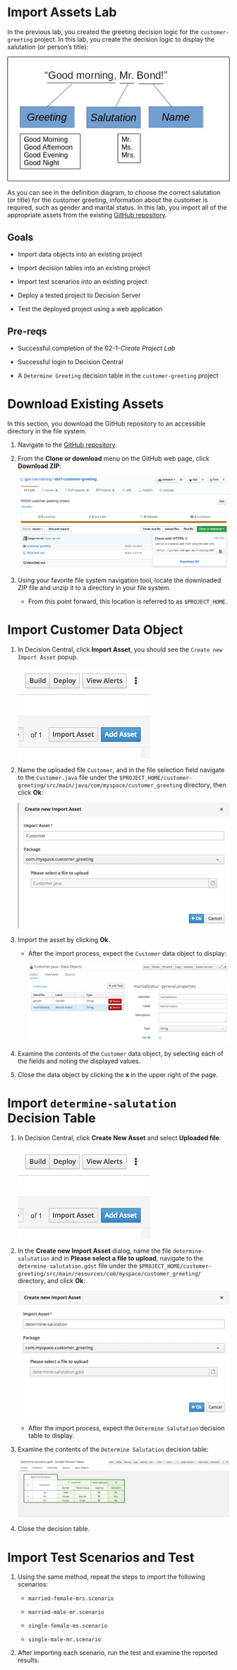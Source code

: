 Import Assets Lab
=================

In the previous lab, you created the greeting decision logic for the `customer-greeting` project. In this lab, you create the decision logic to display the salutation (or person’s title):

![](images/possible-greetings.jpg)

As you can see in the definition diagram, to choose the correct salutation (or title) for the customer greeting, information about the customer is required, such as gender and marital status. In this lab, you import all of the appropriate assets from the existing [GitHub repository](https://github.com/gpe-mw-training/dm7-customer-greeting).

## Goals

-   Import data objects into an existing project

-   Import decision tables into an existing project

-   Import test scenarios into an existing project

-   Deploy a tested project to Decision Server

-   Test the deployed project using a web application

## Pre-reqs

-   Successful completion of the 02-1-*Create Project Lab*

-   Successful login to Decision Central

-   A `Determine Greeting` decision table in the `customer-greeting` project

Download Existing Assets
========================

In this section, you download the GitHub repository to an accessible directory in the file system.

1.  Navigate to the [GitHub repository](https://github.com/gpe-mw-training/dm7-customer-greeting).

2.  From the **Clone or download** menu on the GitHub web page, click **Download ZIP**:

    ![](images/github-download-zip.png)

3.  Using your favorite file system navigation tool, locate the downloaded ZIP file and unzip it to a directory in your file system.

    -   From this point forward, this location is referred to as `$PROJECT_HOME`.

Import Customer Data Object
===========================

1.  In Decision Central, click **Import Asset**, you should see the `Create new Import Asset` popup.

    ![](images/upload-file.png)

2.  Name the uploaded file `Customer`, and in the file selection field navigate to the `Customer.java` file under the `$PROJECT_HOME/customer-greeting/src/main/java/com/myspace/customer_greeting` directory, then click **Ok**:

    ![](images/upload-customer.png)

3.  Import the asset by clicking **Ok**.

    -   After the import process, expect the `Customer` data object to display:

        ![](images/customer-do.png)

4.  Examine the contents of the `Customer` data object, by selecting each of the fields and noting the displayed values.

5.  Close the data object by clicking the **x** in the upper right of the page.

Import `determine-salutation` Decision Table
============================================

1.  In Decision Central, click **Create New Asset** and select **Uploaded file**:

    ![](images/upload-file.png)

2.  In the **Create new Import Asset** dialog, name the file `determine-salutation` and in **Please select a file to upload**, navigate to the `determine-salutation.gdst` file under the `$PROJECT_HOME/customer-greeting/src/main/resources/com/myspace/customer_greeting/` directory, and click **Ok**:

    ![](images/upload-determine-salutation.png)

    -   After the import process, expect the `Determine Salutation` decision table to display.

3.  Examine the contents of the `Determine Salutation` decision table:

    ![](images/salutation-decision-table-rules.png)

4.  Close the decision table.

Import Test Scenarios and Test
==============================

1.  Using the same method, repeat the steps to import the following scenarios:

    -   `married-female-mrs.scenario`

    -   `married-male-mr.scenario`

    -   `single-female-ms.scenario`

    -   `single-male-mr.scenario`

2.  After importing each scenario, run the test and examine the reported results.
